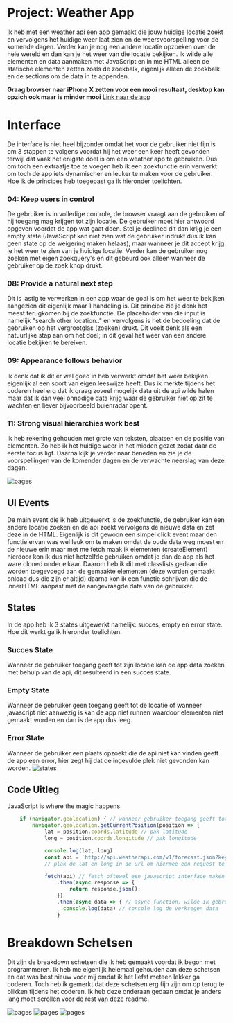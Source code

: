 # Project: Weather App
Ik heb met een weather api een app gemaakt die jouw huidige locatie zoekt en vervolgens het huidige weer laat zien en de weersvoorspelling voor de komende dagen. Verder kan je nog een andere locatie opzoeken over de hele wereld en dan kan je het weer van die locatie bekijken. Ik wilde alle elementen en data aanmaken met JavaScript en in me HTML alleen de statische elementen zetten zoals de zoekbalk, eigenlijk alleen de zoekbalk en de sections om de data in te appenden.

**Graag browser naar iPhone X zetten voor een mooi resultaat, desktop kan opzich ook maar is minder mooi**
[Link naar de app](https://deefdemeef.github.io/frontend-voor-designers-2021/opdracht3/weatherApp/)

# Interface
De interface is niet heel bijzonder omdat het voor de gebruiker niet fijn is om 3 stappen te volgens voordat hij het weer een keer heeft gevonden terwijl dat vaak het enigste doel is om een weather app te gebruiken. Dus om toch een extraatje toe te voegen heb ik een zoekfunctie erin verwerkt om toch de app iets dynamischer en leuker te maken voor de gebruiker. Hoe ik de principes heb toegepast ga ik hieronder toelichten.

### 04: Keep users in control
De gebruiker is in volledige controle, de browser vraagt aan de gebruiken of hij toegang mag krijgen tot zijn locatie. De gebruiker moet hier antwoord opgeven voordat de app wat gaat doen. Stel je declined dit dan krijg je een empty state (JavaScript kan niet zien wat de gebruiker indrukt dus ik kan geen state op de weigering maken helaas), maar wanneer je dit accept krijg je het weer te zien van je huidige locatie. Verder kan de gebruiker nog zoeken met eigen zoekquery's en dit gebeurd ook alleen wanneer de gebruiker op de zoek knop drukt.

### 08: Provide a natural next step
Dit is lastig te verwerken in een app waar de goal is om het weer te bekijken aangezien dit eigenlijk maar 1 handeling is. Dit principe zie je denk het meest terugkomen bij de zoekfunctie. De placeholder van die input is namelijk "search other location.." en vervolgens is het de bedoeling dat de gebruiken op het vergrootglas (zoeken) drukt.
Dit voelt denk als een natuurlijke stap aan om het doel; in dit geval het weer van een andere locatie bekijken te bereiken.

### 09: Appearance follows behavior
Ik denk dat ik dit er wel goed in heb verwerkt omdat het weer bekijken eigenlijk al een soort van eigen leeswijze heeft. Dus ik merkte tijdens het coderen heel erg dat ik graag zoveel mogelijk data uit de api wilde halen maar dat ik dan veel onnodige data krijg waar de gebruiker niet op zit te wachten en liever bijvoorbeeld buienradar opent.

### 11: Strong visual hierarchies work best
Ik heb rekening gehouden met grote van teksten, plaatsen en de positie van elementen. Zo heb ik het huidige weer in het midden gezet zodat daar de eerste focus ligt. Daarna kijk je verder naar beneden en zie je de voorspellingen van de komender dagen en de verwachte neerslag van deze dagen. 

![pages](https://github.com/DeefDeMeef/frontend-voor-designers-2021/blob/main/opdracht3/images/pages.png)

## UI Events
De main event die ik heb uitgewerkt is de zoekfunctie, de gebruiker kan een andere locatie zoeken en de api zoekt vervolgens de nieuwe data en zet deze in de HTML. Eigenlijk is dit gewoon een simpel click event maar den functie ervan was wel leuk om te maken omdat de oude data weg moest en de nieuwe erin maar met me fetch maak ik elementen (createElement) hierdoor kon ik dus niet hetzelfde gebruiken omdat je dan de app als het ware cloned onder elkaar. Daarom heb ik dit met classlists gedaan die worden toegevoegd aan de gemaakte elementen (deze worden gemaakt onload dus die zijn er altijd) daarna kon ik een functie schrijven die de innerHTML aanpast met de aangevraagde data van de gebruiker.

## States
In de app heb ik 3 states uitgewerkt namelijk: succes, empty en error state. Hoe dit werkt ga ik hieronder toelichten.
### Succes State
Wanneer de gebruiker toegang geeft tot zijn locatie kan de app data zoeken met behulp van de api, dit resulteerd in een succes state.
### Empty State
Wanneer de gebruiker geen toegang geeft tot de locatie of wanneer javascript niet aanwezig is kan de app niet runnen waardoor elementen niet gemaakt worden en dan is de app dus leeg.
### Error State
Wanneer de gebruiker een plaats opzoekt die de api niet kan vinden geeft de app een error, hier zegt hij dat de ingevulde plek niet gevonden kan worden.
![states](https://github.com/DeefDeMeef/frontend-voor-designers-2021/blob/main/opdracht3/images/states.png)

## Code Uitleg
JavaScript is where the magic happens
```js
    if (navigator.geolocation) { // wanneer gebruiker toegang geeft tot locatie beginnen met het script
        navigator.geolocation.getCurrentPosition(position => {
            lat = position.coords.latitude // pak latitude
            long = position.coords.longitude // pak longitude

            console.log(lat, long)
            const api = `http://api.weatherapi.com/v1/forecast.json?key=apikey&q=${lat},${long}&days=7&aqi=no&alerts=no` 
            // plak de lat en long in de url om hiermee een request te kunnen maken

            fetch(api) // fetch oftewel een javascript interface maken om toegang te krijgen tot de http data van de api
                .then(async response => {
                    return response.json();
                })
                .then(async data => { // async function, wilde ik gebruiker voor await maar de api was snel genoeg en heb hier niet zoveel meegedaan eigenlijk
                  console.log(data) // console log de verkregen data
                }
```

# Breakdown Schetsen
Dit zijn de breakdown schetsen die ik heb gemaakt voordat ik begon met programmeren. Ik heb me eigenlijk helemaal gehouden aan deze schetsen en dat was best nieuw voor mij omdat ik het liefst meteen lekker ga coderen. Toch heb ik gemerkt dat deze schetsen erg fijn zijn om op terug te blikken tijdens het coderen. Ik heb deze onderaan gedaan omdat je anders lang moet scrollen voor de rest van deze readme.

![pages](https://github.com/DeefDeMeef/frontend-voor-designers-2021/blob/main/opdracht3/images/breakdown1.jpg)
![pages](https://github.com/DeefDeMeef/frontend-voor-designers-2021/blob/main/opdracht3/images/breakdown2.jpg)
![pages](https://github.com/DeefDeMeef/frontend-voor-designers-2021/blob/main/opdracht3/images/breakdown3.jpg)
